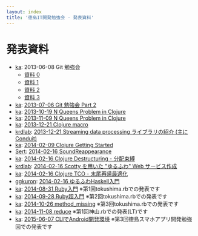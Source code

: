 ```yaml
---
layout: index
title: '徳島IT開発勉強会 - 発表資料'
---
```


# 発表資料

* [ka](http://www.kaosfield.net): 2013-06-08 Git 勉強会
    * [資料 0](http://www.slideshare.net/kaosf/20130608-git0)
    * [資料 1](http://www.slideshare.net/kaosf/20130608-git1)
    * [資料 2](http://www.slideshare.net/kaosf/20130608-git2)
    * [資料 3](http://www.slideshare.net/kaosf/20130608-git3)
* [ka](http://www.kaosfield.net): [2013-07-06 Git 勉強会 Part 2](http://www.slideshare.net/kaosf/20130706-git)
* [ka](http://www.kaosfield.net): [2013-10-19 N Queens Problem in Clojure](http://kaosf.github.io/20131019-n-queens-clj)
* [ka](http://www.kaosfield.net): [2013-11-09 N Queens Problem in Clojure](http://kaosf.github.io/20131109-n-queens-clj)
* [ka](http://www.kaosfield.net): [2013-12-21 Clojure macro](http://kaosf.github.io/20131221-clojure-macro)
* [krdlab](http://www.slideshare.net/krdlab): [2013-12-21 Streaming data processing ライブラリの紹介 (主に Conduit)](http://www.slideshare.net/krdlab/haskell-streamlibraries)
* [ka](http://www.kaosfield.net): [2014-02-09 Clojure Getting Started](http://kaosf.github.io/20140209-clojure-getting-started)
* [Sert](https://github.com/sert-uw): [2014-02-16 SoundReappearance](http://sert-uw.github.io/SoundReappearance-Slide)
* [ka](http://www.kaosfield.net): [2014-02-16 Clojure Destructuring - 分配束縛](http://kaosf.github.io/20140216-clojure-destructuring)
* [krdlab](https://github.com/krdlab): [2014-02-16 Scotty を用いた "ゆるふわ" Web サービス作成](http://www.slideshare.net/krdlab/haskell-simplewebapp)
* [ka](http://www.kaosfield.net): [2014-02-16 Clojure TCO - 末尾再帰最適化](https://gist.github.com/kaosf/9031194)
* [ggkuron](https://github.com/ggkuron): [2014-02-16 ゆるふわHaskell入門](http://ggkuron.github.io/haskell-getting-started)
* [ka](http://www.kaosfield.net): [2014-08-31 Ruby入門](http://kaosf.github.io/20140831-tokushimarb-slide) ※第1回tokushima.rbでの発表です
* [ka](http://www.kaosfield.net): [2014-09-28 Ruby超入門](http://kaosf.github.io/20140928-tokushimarb-slide) ※第2回tokushima.rbでの発表です
* [ka](http://www.kaosfield.net): [2014-10-26 method_missing](http://kaosf.github.io/20141026-tokushimarb-slide) ※第3回tokushima.rbでの発表です
* [ka](http://www.kaosfield.net): [2014-11-08 reduce](http://kaosf.github.io/20141108-kamiyamarb-slide) ※第1回神山.rbでの発表(LT)です
* [ka](http://www.kaosfield.net): [2015-06-07 CLIでAndroid開発環境](http://kaosf.github.io/20150607-tokushimaapp-slide) ※第3回徳島スマホアプリ開発勉強回での発表です
